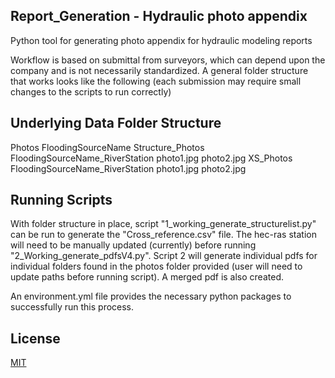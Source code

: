 ## Report_Generation - Hydraulic photo appendix
Python tool for generating photo appendix for hydraulic modeling reports

Workflow is based on submittal from surveyors, which can depend upon the company and
is not necessarily standardized.  A general folder structure that works looks like
the following (each submission may require small changes to the scripts to run 
correctly)

## Underlying Data Folder Structure
Photos
    FloodingSourceName
        Structure_Photos
            FloodingSourceName_RiverStation
                photo1.jpg
                photo2.jpg
        XS_Photos
            FloodingSourceName_RiverStation
                photo1.jpg
                photo2.jpg

## Running Scripts
With folder structure in place, script "1_working_generate_structurelist.py" can be 
run to generate the "Cross_reference.csv" file.  The hec-ras station will need to 
be manually updated (currently) before running "2_Working_generate_pdfsV4.py".
Script 2 will generate individual pdfs for individual folders found in the photos folder
provided (user will need to update paths before running script).  A merged pdf is 
also created.

An environment.yml file provides the necessary python packages to successfully run
this process.
        
## License
[MIT](https://choosealicense.com/licenses/mit/)


